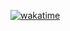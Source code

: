 [![wakatime](https://wakatime.com/badge/user/018d3abf-774b-42ba-80c9-4e5223790ef3.svg)](https://wakatime.com/@018d3abf-774b-42ba-80c9-4e5223790ef3)
